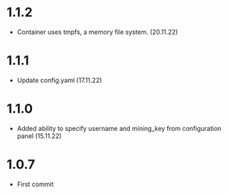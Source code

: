 # 1.1.2
- Container uses tmpfs, a memory file system. (20.11.22)
# 1.1.1
- Update config.yaml (17.11.22)
# 1.1.0 
- Added ability to specify username and mining_key from configuration panel (15.11.22)
# 1.0.7 
- First commit
